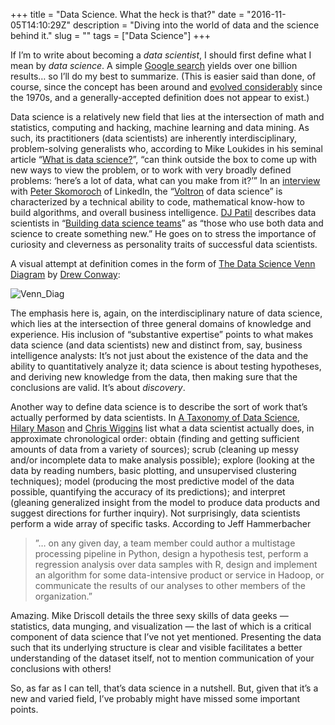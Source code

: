 +++
title = "Data Science. What the heck is that?"
date = "2016-11-05T14:10:29Z"
description = "Diving into the world of data and the science behind it."
slug = ""
tags = ["Data Science"]
+++

If I’m to write about becoming a *data scientist*, I should first define what I mean by *data science*. A simple [Google search](http://lmgtfy.com/?q=what+is+data+science%3F) yields over one billion results… so I’ll do my best to summarize. (This is easier said than done, of course, since the concept has been around and [evolved considerably](https://www.smartdatacollective.com/evolution-what-data-science/) since the 1970s, and a generally-accepted definition does not appear to exist.)

Data science is a relatively new field that lies at the intersection of math and statistics, computing and hacking, machine learning and data mining. As such, its practitioners (data scientists) are inherently interdisciplinary, problem-solving generalists who, according to Mike Loukides in his seminal article “[What is data science?](https://www.oreilly.com/ideas/what-is-data-science)”, “can think outside the box to come up with new ways to view the problem, or to work with very broadly defined problems: ‘here’s a lot of data, what can you make from it?’” In an [interview](https://techcrunch.com/2012/09/06/in-the-studio-linkedins-pete-skomoroch-discusses-the-voltron-of-data-science/) with [Peter Skomoroch](https://twitter.com/peteskomoroch) of LinkedIn, the “[Voltron](https://www.youtube.com/watch?v=tZZv5Z2Iz_s&feature=youtu.be) of data science” is characterized by a technical ability to code, mathematical know-how to build algorithms, and overall business intelligence. [DJ Patil](https://twitter.com/dpatil) describes data scientists in “[Building data science teams](http://radar.oreilly.com/2011/09/building-data-science-teams.html?utm_source=feedburner&utm_medium=feed&utm_campaign=Feed%3A+oreilly%2Fradar%2Fatom+%28O%27Reilly+Radar%29&utm_content=My+Yahoo)” as “those who use both data and science to create something new.” He goes on to stress the importance of curiosity and cleverness as personality traits of successful data scientists.

A visual attempt at definition comes in the form of [The Data Science Venn Diagram](http://drewconway.com/zia/?p=2378) by [Drew Conway]():

![Venn_Diag](https://images.squarespace-cdn.com/content/v1/5150aec6e4b0e340ec52710a/1364352051365-HZAS3CLBF7ABLE3F5OBY/ke17ZwdGBToddI8pDm48kB2M2-8_3EzuSSXvzQBRsa1Zw-zPPgdn4jUwVcJE1ZvWQUxwkmyExglNqGp0IvTJZUJFbgE-7XRK3dMEBRBhUpxPe_8B-x4gq2tfVez1FwLYYZXud0o-3jV-FAs7tmkMHY-a7GzQZKbHRGZboWC-fOc/Data_Science_VD.png?format=1500w)

The emphasis here is, again, on the interdisciplinary nature of data science, which lies at the intersection of three general domains of knowledge and experience. His inclusion of “substantive expertise” points to what makes data science (and data scientists) new and distinct from, say, business intelligence analysts: It’s not just about the existence of the data and the ability to quantitatively analyze it; data science is about testing hypotheses, and deriving new knowledge from the data, then making sure that the conclusions are valid. It’s about *discovery*.

Another way to define data science is to describe the sort of work that’s actually performed by data scientists. In [A Taxonomy of Data Science](http://www.dataists.com/2010/09/a-taxonomy-of-data-science/), [Hilary Mason](https://hilarymason.com/about/) and [Chris Wiggins](http://www.columbia.edu/~chw2/) list what a data scientist actually does, in approximate chronological order: obtain (finding and getting sufficient amounts of data from a variety of sources); scrub (cleaning up messy and/or incomplete data to make analysis possible); explore (looking at the data by reading numbers, basic plotting, and unsupervised clustering techniques); model (producing the most predictive model of the data possible, quantifying the accuracy of its predictions); and interpret (gleaning generalized insight from the model to produce data products and suggest directions for further inquiry). Not surprisingly, data scientists perform a wide array of specific tasks. According to Jeff Hammerbacher

> ”… on any given day, a team member could author a multistage processing pipeline in Python, design a hypothesis test, perform a regression analysis over data samples with R, design and implement an algorithm for some data-intensive product or service in Hadoop, or communicate the results of our analyses to other members of the organization.”

Amazing. Mike Driscoll details the three sexy skills of data geeks — statistics, data munging, and visualization — the last of which is a critical component of data science that I’ve not yet mentioned. Presenting the data such that its underlying structure is clear and visible facilitates a better understanding of the dataset itself, not to mention communication of your conclusions with others!

So, as far as I can tell, that’s data science in a nutshell. But, given that it’s a new and varied field, I’ve probably might have missed some important points.
